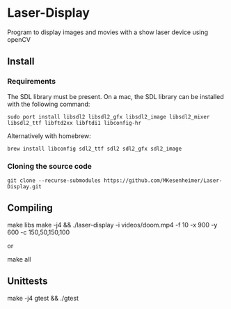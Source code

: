# Laser-Display
Program to display images and movies with a show laser device using openCV

## Install
### Requirements
The SDL library must be present. On a mac, the SDL library can be installed with the following command:
```
sudo port install libsdl2 libsdl2_gfx libsdl2_image libsdl2_mixer libsdl2_ttf libftd2xx libftdi1 libconfig-hr
```

Alternatively with homebrew:
```
brew install libconfig sdl2_ttf sdl2 sdl2_gfx sdl2_image
```

### Cloning the source code
```
git clone --recurse-submodules https://github.com/MKesenheimer/Laser-Display.git
```

## Compiling
make libs
make -j4 && ./laser-display -i videos/doom.mp4 -f 10 -x 900 -y 600 -c 150,50,150,100

or

make all

## Unittests
make -j4 gtest && ./gtest
